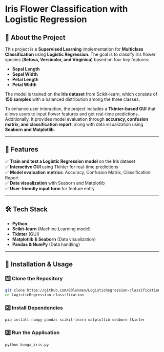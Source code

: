 # Iris Flower Classification with Logistic Regression

## 📌 About the Project
This project is a **Supervised Learning** implementation for **Multiclass Classification** using **Logistic Regression**. The goal is to classify Iris flower species (**Setosa, Versicolor, and Virginica**) based on four key features:
- **Sepal Length**
- **Sepal Width**
- **Petal Length**
- **Petal Width**

The model is trained on the **Iris dataset** from Scikit-learn, which consists of **150 samples** with a balanced distribution among the three classes.

To enhance user interaction, the project includes a **Tkinter-based GUI** that allows users to input flower features and get real-time predictions. Additionally, it provides model evaluation through **accuracy, confusion matrix, and classification report**, along with data visualization using **Seaborn and Matplotlib**.

---

## 🚀 Features
✅ **Train and test a Logistic Regression model** on the Iris dataset  
✅ **Interactive GUI** using Tkinter for real-time predictions  
✅ **Model evaluation metrics**: Accuracy, Confusion Matrix, Classification Report  
✅ **Data visualization** with Seaborn and Matplotlib  
✅ **User-friendly input form** for feature entry  

---

## 🛠 Tech Stack
- **Python**
- **Scikit-learn** (Machine Learning model)
- **Tkinter** (GUI)
- **Matplotlib & Seaborn** (Data visualization)
- **Pandas & NumPy** (Data handling)

---

## 🔧 Installation & Usage
### 1️⃣ Clone the Repository
```sh
git clone https://github.com/03lukman/LogisticRegression-classification.git
cd LogisticRegression-classification
```

### 2️⃣ Install Dependencies
```sh
pip install numpy pandas scikit-learn matplotlib seaborn tkinter
```

### 3️⃣ Run the Application
```sh
python bunga_iris.py
```
